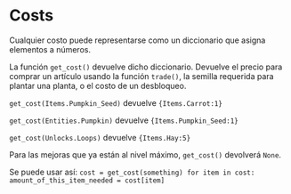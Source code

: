 # Costs
Cualquier costo puede representarse como un diccionario que asigna elementos a números.

La función `get_cost()` devuelve dicho diccionario. Devuelve el precio para comprar un artículo usando la función `trade()`, la semilla requerida para plantar una planta, o el costo de un desbloqueo.

`get_cost(Items.Pumpkin_Seed)`
devuelve `{Items.Carrot:1}`

`get_cost(Entities.Pumpkin)`
devuelve `{Items.Pumpkin_Seed:1}`

`get_cost(Unlocks.Loops)`
devuelve `{Items.Hay:5}`

Para las mejoras que ya están al nivel máximo, `get_cost()` devolverá `None`.

Se puede usar así:
`cost = get_cost(something)
for item in cost:
	amount_of_this_item_needed = cost[item]`
